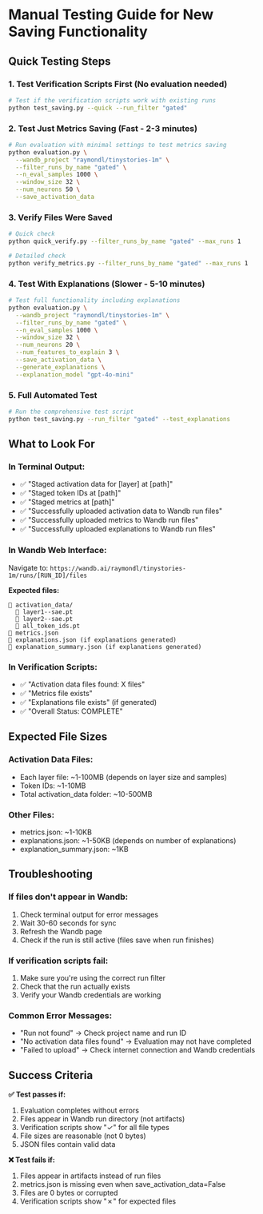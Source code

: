 # Manual Testing Guide for New Saving Functionality

## Quick Testing Steps

### 1. Test Verification Scripts First (No evaluation needed)
```bash
# Test if the verification scripts work with existing runs
python test_saving.py --quick --run_filter "gated"
```

### 2. Test Just Metrics Saving (Fast - 2-3 minutes)
```bash
# Run evaluation with minimal settings to test metrics saving
python evaluation.py \
  --wandb_project "raymondl/tinystories-1m" \
  --filter_runs_by_name "gated" \
  --n_eval_samples 1000 \
  --window_size 32 \
  --num_neurons 50 \
  --save_activation_data
```

### 3. Verify Files Were Saved
```bash
# Quick check
python quick_verify.py --filter_runs_by_name "gated" --max_runs 1

# Detailed check  
python verify_metrics.py --filter_runs_by_name "gated" --max_runs 1
```

### 4. Test With Explanations (Slower - 5-10 minutes)
```bash
# Test full functionality including explanations
python evaluation.py \
  --wandb_project "raymondl/tinystories-1m" \
  --filter_runs_by_name "gated" \
  --n_eval_samples 1000 \
  --window_size 32 \
  --num_neurons 20 \
  --num_features_to_explain 3 \
  --save_activation_data \
  --generate_explanations \
  --explanation_model "gpt-4o-mini"
```

### 5. Full Automated Test
```bash
# Run the comprehensive test script
python test_saving.py --run_filter "gated" --test_explanations
```

## What to Look For

### In Terminal Output:
- ✅ "Staged activation data for [layer] at [path]"
- ✅ "Staged token IDs at [path]"
- ✅ "Staged metrics at [path]"
- ✅ "Successfully uploaded activation data to Wandb run files"
- ✅ "Successfully uploaded metrics to Wandb run files"
- ✅ "Successfully uploaded explanations to Wandb run files"

### In Wandb Web Interface:
Navigate to: `https://wandb.ai/raymondl/tinystories-1m/runs/[RUN_ID]/files`

**Expected files:**
```
📁 activation_data/
  📄 layer1--sae.pt
  📄 layer2--sae.pt  
  📄 all_token_ids.pt
📄 metrics.json
📄 explanations.json (if explanations generated)
📄 explanation_summary.json (if explanations generated)
```

### In Verification Scripts:
- ✅ "Activation data files found: X files"
- ✅ "Metrics file exists"
- ✅ "Explanations file exists" (if generated)
- ✅ "Overall Status: COMPLETE"

## Expected File Sizes

### Activation Data Files:
- Each layer file: ~1-100MB (depends on layer size and samples)
- Token IDs: ~1-10MB
- Total activation_data folder: ~10-500MB

### Other Files:
- metrics.json: ~1-10KB
- explanations.json: ~1-50KB (depends on number of explanations)
- explanation_summary.json: ~1KB

## Troubleshooting

### If files don't appear in Wandb:
1. Check terminal output for error messages
2. Wait 30-60 seconds for sync
3. Refresh the Wandb page
4. Check if the run is still active (files save when run finishes)

### If verification scripts fail:
1. Make sure you're using the correct run filter
2. Check that the run actually exists
3. Verify your Wandb credentials are working

### Common Error Messages:
- "Run not found" → Check project name and run ID
- "No activation data files found" → Evaluation may not have completed
- "Failed to upload" → Check internet connection and Wandb credentials

## Success Criteria

**✅ Test passes if:**
1. Evaluation completes without errors
2. Files appear in Wandb run directory (not artifacts)
3. Verification scripts show "✓" for all file types
4. File sizes are reasonable (not 0 bytes)
5. JSON files contain valid data

**❌ Test fails if:**
1. Files appear in artifacts instead of run files
2. metrics.json is missing even when save_activation_data=False
3. Files are 0 bytes or corrupted
4. Verification scripts show "✗" for expected files 